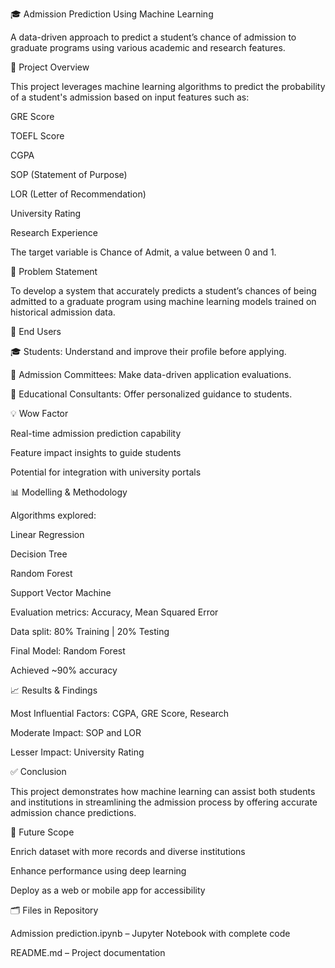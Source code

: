 🎓 Admission Prediction Using Machine Learning

A data-driven approach to predict a student’s chance of admission to graduate programs using various academic and research features.

📌 Project Overview

This project leverages machine learning algorithms to predict the probability of a student's admission based on input features such as:

GRE Score

TOEFL Score

CGPA

SOP (Statement of Purpose)

LOR (Letter of Recommendation)

University Rating

Research Experience

The target variable is Chance of Admit, a value between 0 and 1.

🧠 Problem Statement

To develop a system that accurately predicts a student’s chances of being admitted to a graduate program using machine learning models trained on historical admission data.

👥 End Users

🎓 Students: Understand and improve their profile before applying.

🏫 Admission Committees: Make data-driven application evaluations.

📘 Educational Consultants: Offer personalized guidance to students.

💡 Wow Factor

Real-time admission prediction capability

Feature impact insights to guide students

Potential for integration with university portals

📊 Modelling & Methodology

Algorithms explored:

Linear Regression

Decision Tree

Random Forest

Support Vector Machine

Evaluation metrics: Accuracy, Mean Squared Error

Data split: 80% Training | 20% Testing

Final Model: Random Forest

Achieved ~90% accuracy

📈 Results & Findings

Most Influential Factors: CGPA, GRE Score, Research

Moderate Impact: SOP and LOR

Lesser Impact: University Rating

✅ Conclusion

This project demonstrates how machine learning can assist both students and institutions in streamlining the admission process by offering accurate admission chance predictions.

🔮 Future Scope

Enrich dataset with more records and diverse institutions

Enhance performance using deep learning

Deploy as a web or mobile app for accessibility

🗂️ Files in Repository

Admission prediction.ipynb – Jupyter Notebook with complete code

README.md – Project documentation

